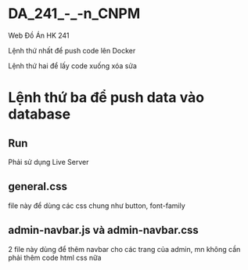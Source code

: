 
# DA_241_-_-n_CNPM
Web Đồ Án HK 241

Lệnh thứ nhất để push code lên Docker

Lệnh thứ hai để lấy code xuống xóa sửa

Lệnh thứ ba để push data vào database
=======
## Run
Phải sử dụng Live Server

## general.css 
file này để dùng các css chung như button, font-family

## admin-navbar.js và admin-navbar.css
2 file này dùng để thêm navbar cho các trang của admin, mn không cần phải thêm code html css nữa

